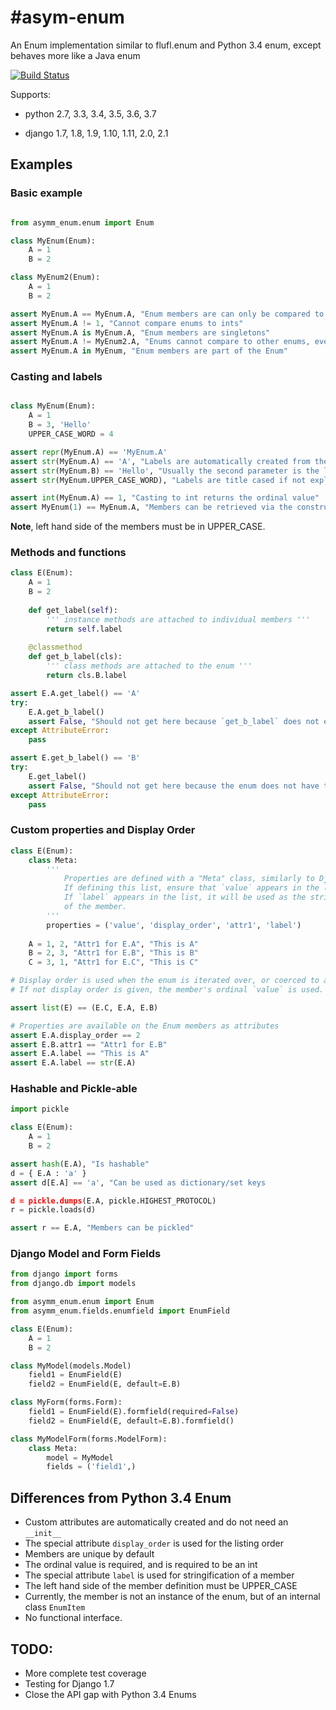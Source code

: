 #asym-enum
==========

An Enum implementation similar to flufl.enum and Python 3.4 enum, except behaves more like a Java enum

[![Build Status](https://travis-ci.org/AsymmetricVentures/asym-enum.svg?branch=master)](https://travis-ci.org/AsymmetricVentures/asym-enum)

Supports:

* python 2.7, 3.3, 3.4, 3.5, 3.6, 3.7

* django 1.7, 1.8, 1.9, 1.10, 1.11, 2.0, 2.1

## Examples

### Basic example
```python

from asymm_enum.enum import Enum

class MyEnum(Enum):
	A = 1
	B = 2

class MyEnum2(Enum):
	A = 1
	B = 2

assert MyEnum.A == MyEnum.A, "Enum members are can only be compared to themselves"
assert MyEnum.A != 1, "Cannot compare enums to ints"
assert MyEnum.A is MyEnum.A, "Enum members are singletons"
assert MyEnum.A != MyEnum2.A, "Enums cannot compare to other enums, even of the same ordinal"
assert MyEnum.A in MyEnum, "Enum members are part of the Enum"

```

### Casting and labels
```python

class MyEnum(Enum):
	A = 1
	B = 3, 'Hello'
	UPPER_CASE_WORD = 4

assert repr(MyEnum.A) == 'MyEnum.A'
assert str(MyEnum.A) == 'A', "Labels are automatically created from the left-hand-side"
assert str(MyEnum.B) == 'Hello', "Usually the second parameter is the label"
assert str(MyEnum.UPPER_CASE_WORD), "Labels are title cased if not explicitly given"

assert int(MyEnum.A) == 1, "Casting to int returns the ordinal value"
assert MyEnum(1) == MyEnum.A, "Members can be retrieved via the constructor given its ordinal"
```

**Note**, left hand side of the members must be in UPPER_CASE.

### Methods and functions
```python
class E(Enum):
	A = 1
	B = 2
	
	def get_label(self):
		''' instance methods are attached to individual members '''
		return self.label
	
	@classmethod
	def get_b_label(cls):
		''' class methods are attached to the enum '''
		return cls.B.label

assert E.A.get_label() == 'A'
try:
	E.A.get_b_label()
	assert False, "Should not get here because `get_b_label` does not exist on member"
except AttributeError:
	pass

assert E.get_b_label() == 'B'
try:
	E.get_label()
	assert False, "Should not get here because the enum does not have the instance function"
except AttributeError:
	pass

```

### Custom properties and Display Order
```python
class E(Enum):
	class Meta:
		'''
			Properties are defined with a "Meta" class, similarly to Django.
			If defining this list, ensure that `value` appears in the list exactly once.
			If `label` appears in the list, it will be used as the stringified label
			of the member.
		'''
		properties = ('value', 'display_order', 'attr1', 'label')
	
	A = 1, 2, "Attr1 for E.A", "This is A"
	B = 2, 3, "Attr1 for E.B", "This is B"
	C = 3, 1, "Attr1 for E.C", "This is C"

# Display order is used when the enum is iterated over, or coerced to a list/tuple.
# If not display order is given, the member's ordinal `value` is used.

assert list(E) == (E.C, E.A, E.B)

# Properties are available on the Enum members as attributes
assert E.A.display_order == 2
assert E.B.attr1 == "Attr1 for E.B"
assert E.A.label == "This is A"
assert E.A.label == str(E.A)
```

### Hashable and Pickle-able
```python
import pickle

class E(Enum):
	A = 1
	B = 2

assert hash(E.A), "Is hashable"
d = { E.A : 'a' }
assert d[E.A] == 'a', "Can be used as dictionary/set keys

d = pickle.dumps(E.A, pickle.HIGHEST_PROTOCOL)
r = pickle.loads(d)

assert r == E.A, "Members can be pickled"
```

### Django Model and Form Fields
```python
from django import forms
from django.db import models

from asymm_enum.enum import Enum
from asymm_enum.fields.enumfield import EnumField

class E(Enum):
	A = 1
	B = 2

class MyModel(models.Model)
	field1 = EnumField(E)
	field2 = EnumField(E, default=E.B)

class MyForm(forms.Form):
	field1 = EnumField(E).formfield(required=False)
	field2 = EnumField(E, default=E.B).formfield()

class MyModelForm(forms.ModelForm):
	class Meta:
		model = MyModel
		fields = ('field1',)

```

## Differences from Python 3.4 Enum

* Custom attributes are automatically created and do not need an `__init__`
* The special attribute `display_order` is used for the listing order
* Members are unique by default
* The ordinal value is required, and is required to be an int
* The special attribute `label` is used for stringification of a member
* The left hand side of the member definition must be UPPER_CASE
* Currently, the member is not an instance of the enum, but of an internal class `EnumItem`
* No functional interface.

## TODO:

* More complete test coverage
* Testing for Django 1.7
* Close the API gap with Python 3.4 Enums

